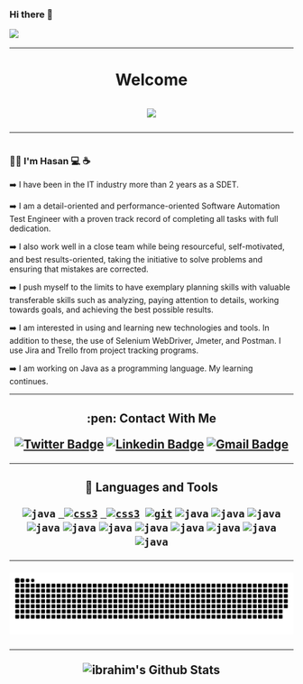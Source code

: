 ### Hi there 👋

<!--
**hsnakd/hsnakd** is a ✨ _special_ ✨ repository because its `README.md` (this file) appears on your GitHub profile.

Here are some ideas to get you started:

- 🔭 I’m currently working on ...
- 🌱 I’m currently learning ...
- 👯 I’m looking to collaborate on ...
- 🤔 I’m looking for help with ...
- 💬 Ask me about ...
- 📫 How to reach me: ...
- 😄 Pronouns: ...
- ⚡ Fun fact: ...
-->



<img src="hsnakd.jpeg" width="auto"> 

---
# <h1 align="center">  Welcome 

 <h2 align="center">
 <a href="https://github.com/DenverCoder1/readme-typing-svg"><img src="https://readme-typing-svg.herokuapp.com?lines=Software+Development+Engineer+in+Test;%20%20Java%20|%20OOP%20|%20Selenium%20|%20SQL%20|%20API%20;Always%20Learning%20New%20Things...&center=true&width=500&height=50"></a>
  
---
  
# <h3 align="left"> 👨‍💼 I'm Hasan 💻 ☕ 
 
➡️ I have been in the IT industry more than 2 years as a SDET.</p>
➡️ I am a detail-oriented and performance-oriented Software Automation Test Engineer with a proven track record of completing all tasks with full dedication.</p>
➡️ I also work well in a close team while being resourceful, self-motivated, and best results-oriented, taking the initiative to solve problems and ensuring that mistakes are corrected.</p>
➡️ I push myself to the limits to have exemplary planning skills with valuable transferable skills such as analyzing, paying attention to details, working towards goals, and achieving the best possible results.</p> 
➡️ I am interested in using and learning new technologies and tools. In addition to these, the use of Selenium WebDriver, Jmeter, and Postman. I use Jira and Trello from project tracking programs.</p> 
➡️ I am working on Java as a programming language. My learning continues.
 
 
 
 
---

<h2 align="center"> :pen: Contact With Me 
 
</p>

[![Twitter Badge](https://img.shields.io/badge/-@ibrahim-1ca0f1?style=flat-square&labelColor=1ca0f1&logo=twitter&logoColor=white&link=https://twitter.com/sdet_ibrhm_ucar)](https://twitter.com/sdet_ibrhm_ucar) [![Linkedin Badge](https://img.shields.io/badge/-ibrahimucar-blue?style=flat-square&logo=Linkedin&logoColor=white&link=https://www.linkedin.com/in/ibrhmucar/)](https://www.linkedin.com/in/ibrhmucar/) [![Gmail Badge](https://img.shields.io/badge/-ibrhmucar@gmail.com-c14438?style=flat-square&logo=Gmail&logoColor=white&link=mailto:ibrhmucar@gmail.com)](mailto:ibrhmucar@gmail.com)</p>


---

<h2 align="center"> 🧰  Languages and Tools </p>
 
<p align="center"> 
<code><a target="_blank"><img src="https://cdn-icons-png.flaticon.com/512/5968/5968282.png" alt="java" width="40" height="40"/></a></code>
<code><a href="https://www.selenium.dev" target="_blank"> <img src="https://upload.wikimedia.org/wikipedia/commons/d/d5/Selenium_Logo.png" alt="css3" width="40" height="40"/></a></code>
<code><a href="https://www.postman.com/" target="_blank"> <img src="https://res.cloudinary.com/postman/image/upload/t_team_logo/v1629869194/team/2893aede23f01bfcbd2319326bc96a6ed0524eba759745ed6d73405a3a8b67a8" alt="css3" width="40" height="40"/></a></code>
&nbsp;<code><a href="https://git-scm.com/" target="_blank"><img src="https://www.vectorlogo.zone/logos/git-scm/git-scm-icon.svg" alt="git" width="40" height="40"/></a></code>
<code><a target="_blank"><img src=https://cdn2.limonhost.net/wp-content/uploads/2021/07/Sql_data_base_with_logo.png alt="java" width="40" height="40"/></a></code>
<code><a target="_blank"><img src=https://www.fujitsu.com/fts/Images/Oracle%20logo%20250x53_tcm21-29612.jpg alt="java" width="40" height="40"/></a></code>
<code><a target="_blank"><img src=https://www.yazilimevi.com/images/virtuemart/product/JetBrains-IntelliJ-IDEA-Ultimate-2018-indir.png alt="java" width="40" height="40"/></a></code>
<code><a target="_blank"><img src=https://play-lh.googleusercontent.com/85WnuKkqDY4gf6tndeL4_Ng5vgRk7PTfmpI4vHMIosyq6XQ7ZGDXNtYG2s0b09kJMw=w240-h480 alt="java" width="40" height="40"/></a></code>
<code><a target="_blank"><img src=https://brandslogos.com/wp-content/uploads/images/large/cucumber-logo.png alt="java" width="40" height="40"/></a></code>
<code><a target="_blank"><img src=https://avatars.githubusercontent.com/u/874086?s=200&v=4 alt="java" width="40" height="40"/></a></code>
<code><a target="_blank"><img src=https://www.skillrary.com/uploads/course/1232_medium.png alt="java" width="40" height="40"/></a></code>
<code><a target="_blank"><img src=https://upload.wikimedia.org/wikipedia/commons/e/e9/Jenkins_logo.svg alt="java" width="40" height="40"/></a></code>
<code><a target="_blank"><img src=https://www.metaltoad.com/sites/default/files/styles/large_personal_photo_870x500_/public/2020-05/aws-logo-blog-header.png?itok=t4o3meiH alt="java" width="40" height="40"/></a></code>
<code><a target="_blank"><img src=https://theqaconnection.files.wordpress.com/2020/12/untitled-design-23.png?w=840 alt="java" width="40" height="40"/></a></code>
<code><a target="_blank"><img src= https://www.gokhancanpolat.com/sites/default/files/pictures/Agile.png alt="java" width="40" height="40"/></a></code>
 

---

<div align="center">
  <a href="https://1999azzar.github.io/1999AZZAR/">
  <img  src="https://github.com/1999AZZAR/1999AZZAR/blob/main/resources/img/grid-snake.svg"
       alt="snake" /></a>
</div>

---

<div align="center">

<img align="center" src="https://github-readme-stats.vercel.app/api?username=ibrhmucar&include_all_commits=true&count_private=true&show_icons=true&line_height=20&title_color=7A7ADB&icon_color=2234AE&text_color=D3D3D3&bg_color=0,000000,130F40" alt="ibrahim's Github Stats">


